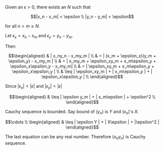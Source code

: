 Given an $` \epsilon > 0`$, there exists an $` N `$ such that

```math
|x_n - x_m| < \epsilon \\
|y_n - y_m| < \epsilon
```
for all $`n > m \geq N`$.

Let $`\epsilon_x = x_n - x_m`$ and $`\epsilon_y = y_n - y_m`$.

Then

```math
\begin{aligned}
&
| x_ny_n - x_my_m |
\\
& = 
| (x_m + \epsilon_x)(y_m + \epsilon_y) - x_my_m | 
\\
& = 
| x_my_m + \epsilon_xy_m + x_m\epsilon_y + \epsilon_x\epsilon_y - x_my_m| 
\\
& = 
| \epsilon_xy_m + x_m\epsilon_y + \epsilon_x\epsilon_y | 
\\
& \leq
| \epsilon_xy_m | + | x_m\epsilon_y | + | \epsilon_x\epsilon_y | 
\\
\end{aligned}
```

Since $` |\epsilon_x| < |\epsilon| `$ and $` |\epsilon_y| < |\epsilon| `$

```math
\begin{aligned}
& \leq
| \epsilon y_m | + | x_m\epsilon | + \epsilon^2
\\
\end{aligned}
```

Cauchy sequence is bounded. Say bound of $`(y_n)`$ is $`Y`$ and $`(x_n)`$'s $`X`$.

```math
\cdots \\
\begin{aligned}
& \leq | \epsilon Y | + | X\epsilon | + |\epsilon^2 |
\end{aligned}
```

The last equation can be any real number. Therefore $`(x_ny_n)`$ is Cauchy sequence.